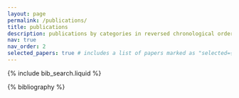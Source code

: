```yaml
---
layout: page
permalink: /publications/
title: publications
description: publications by categories in reversed chronological order. generated by jekyll-scholar.
nav: true
nav_order: 2
selected_papers: true # includes a list of papers marked as "selected={true}"
---
```


<!-- _pages/publications.md -->

<!-- Bibsearch Feature -->

{% include bib_search.liquid %}

<div class="publications">

{% bibliography %}

</div>

